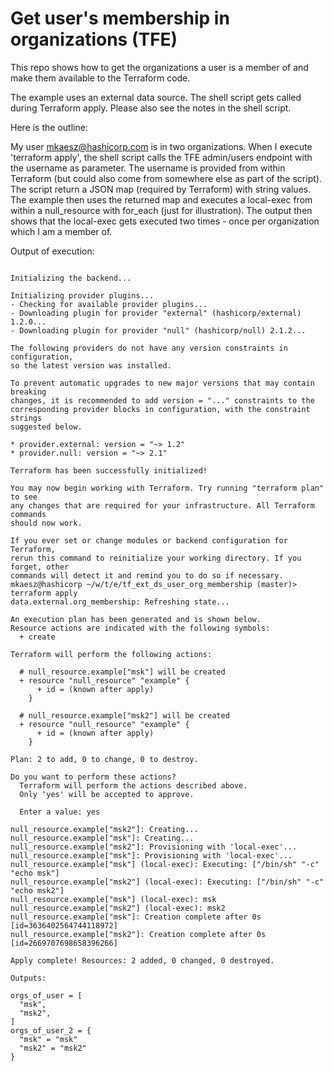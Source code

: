 # Get user's membership in organizations (TFE)
This repo shows how to get the organizations a user is a member of and make them available to the Terraform code.

The example uses an external data source. The shell script gets called during Terraform apply. Please also see the notes in the shell script.

Here is the outline:

My user mkaesz@hashicorp.com is in two organizations. When I execute 'terraform apply', the shell script calls the TFE admin/users endpoint with the username as parameter. The username is provided from within Terraform (but could also come from somewhere else as part of the script). The script return a JSON map (required by Terraform) with string values. The example then uses the returned map and executes a local-exec from within a null_resource with for_each (just for illustration). The output then shows that the local-exec gets executed two times - once per organization which I am a member of.

Output of execution:

```mkaesz@hashicorp ~/w/t/e/tf_ext_ds_user_org_membership (master) [1]> terraform init

Initializing the backend...

Initializing provider plugins...
- Checking for available provider plugins...
- Downloading plugin for provider "external" (hashicorp/external) 1.2.0...
- Downloading plugin for provider "null" (hashicorp/null) 2.1.2...

The following providers do not have any version constraints in configuration,
so the latest version was installed.

To prevent automatic upgrades to new major versions that may contain breaking
changes, it is recommended to add version = "..." constraints to the
corresponding provider blocks in configuration, with the constraint strings
suggested below.

* provider.external: version = "~> 1.2"
* provider.null: version = "~> 2.1"

Terraform has been successfully initialized!

You may now begin working with Terraform. Try running "terraform plan" to see
any changes that are required for your infrastructure. All Terraform commands
should now work.

If you ever set or change modules or backend configuration for Terraform,
rerun this command to reinitialize your working directory. If you forget, other
commands will detect it and remind you to do so if necessary.
mkaesz@hashicorp ~/w/t/e/tf_ext_ds_user_org_membership (master)> terraform apply
data.external.org_membership: Refreshing state...

An execution plan has been generated and is shown below.
Resource actions are indicated with the following symbols:
  + create

Terraform will perform the following actions:

  # null_resource.example["msk"] will be created
  + resource "null_resource" "example" {
      + id = (known after apply)
    }

  # null_resource.example["msk2"] will be created
  + resource "null_resource" "example" {
      + id = (known after apply)
    }

Plan: 2 to add, 0 to change, 0 to destroy.

Do you want to perform these actions?
  Terraform will perform the actions described above.
  Only 'yes' will be accepted to approve.

  Enter a value: yes

null_resource.example["msk2"]: Creating...
null_resource.example["msk"]: Creating...
null_resource.example["msk2"]: Provisioning with 'local-exec'...
null_resource.example["msk"]: Provisioning with 'local-exec'...
null_resource.example["msk"] (local-exec): Executing: ["/bin/sh" "-c" "echo msk"]
null_resource.example["msk2"] (local-exec): Executing: ["/bin/sh" "-c" "echo msk2"]
null_resource.example["msk"] (local-exec): msk
null_resource.example["msk2"] (local-exec): msk2
null_resource.example["msk"]: Creation complete after 0s [id=3636402564744118972]
null_resource.example["msk2"]: Creation complete after 0s [id=2669707698658396266]

Apply complete! Resources: 2 added, 0 changed, 0 destroyed.

Outputs:

orgs_of_user = [
  "msk",
  "msk2",
]
orgs_of_user_2 = {
  "msk" = "msk"
  "msk2" = "msk2"
}
```
